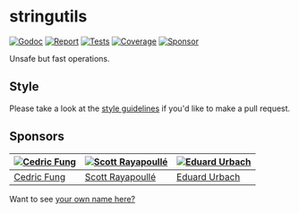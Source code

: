 # stringutils

[![Godoc][godoc-image]][godoc-url]
[![Report][report-image]][report-url]
[![Tests][tests-image]][tests-url]
[![Coverage][coverage-image]][coverage-url]
[![Sponsor][sponsor-image]][sponsor-url]

Unsafe but fast operations.

## Style

Please take a look at the [style guidelines](https://github.com/akyoto/quality/blob/master/STYLE.md) if you'd like to make a pull request.

## Sponsors

| [![Cedric Fung](https://avatars3.githubusercontent.com/u/2269238?s=70&v=4)](https://github.com/cedricfung) | [![Scott Rayapoullé](https://avatars3.githubusercontent.com/u/11772084?s=70&v=4)](https://github.com/soulcramer) | [![Eduard Urbach](https://avatars3.githubusercontent.com/u/438936?s=70&v=4)](https://twitter.com/eduardurbach) |
| --- | --- | --- |
| [Cedric Fung](https://github.com/cedricfung) | [Scott Rayapoullé](https://github.com/soulcramer) | [Eduard Urbach](https://eduardurbach.com) |

Want to see [your own name here?](https://github.com/users/akyoto/sponsorship)

[godoc-image]: https://godoc.org/github.com/akyoto/stringutils?status.svg
[godoc-url]: https://godoc.org/github.com/akyoto/stringutils
[report-image]: https://goreportcard.com/badge/github.com/akyoto/stringutils
[report-url]: https://goreportcard.com/report/github.com/akyoto/stringutils
[tests-image]: https://cloud.drone.io/api/badges/akyoto/stringutils/status.svg
[tests-url]: https://cloud.drone.io/akyoto/stringutils
[coverage-image]: https://codecov.io/gh/akyoto/stringutils/graph/badge.svg
[coverage-url]: https://codecov.io/gh/akyoto/stringutils
[sponsor-image]: https://img.shields.io/badge/github-donate-green.svg
[sponsor-url]: https://github.com/users/akyoto/sponsorship
